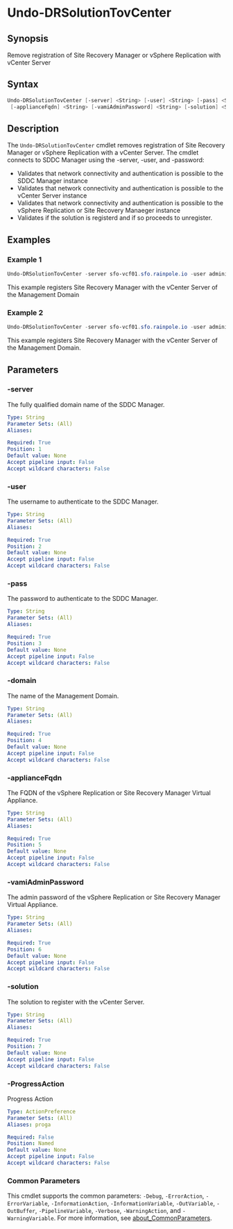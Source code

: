 # Undo-DRSolutionTovCenter

## Synopsis

Remove registration of Site Recovery Manager or vSphere Replication with vCenter Server

## Syntax

```powershell
Undo-DRSolutionTovCenter [-server] <String> [-user] <String> [-pass] <String> [-domain] <String>
 [-applianceFqdn] <String> [-vamiAdminPassword] <String> [-solution] <String> [-ProgressAction <ActionPreference>] [<CommonParameters>]
```

## Description

The `Undo-DRSolutionTovCenter` cmdlet removes registration of Site Recovery Manager or vSphere Replication with
a vCenter Server.
The cmdlet connects to SDDC Manager using the -server, -user, and -password:

- Validates that network connectivity and authentication is possible to the SDDC Manager instance
- Validates that network connectivity and authentication is possible to the vCenter Server instance
- Validates that network connectivity and authentication is possible to the vSphere Replication or Site
Recovery Manaeger instance
- Validates if the solution is registerd and if so proceeds to unregister.

## Examples

### Example 1

```powershell
Undo-DRSolutionTovCenter -server sfo-vcf01.sfo.rainpole.io -user administrator@vsphere.local -pass VMw@re1! -domain sfo-m01 -applianceFqdn sfo-m01-srm01.sfo.rainpole.io -vamiAdminPassword VMw@re1! -solution SRM 
```

This example registers Site Recovery Manager with the vCenter Server of the Management Domain

### Example 2

```powershell
Undo-DRSolutionTovCenter -server sfo-vcf01.sfo.rainpole.io -user administrator@vsphere.local -pass VMw@re1! -domain sfo-m01 -applianceFqdn sfo-m01-vrms01.sfo.rainpole.io -vamiAdminPassword VMw@re1! -solution VRMS 
```

This example registers Site Recovery Manager with the vCenter Server of the Management Domain.

## Parameters

### -server

The fully qualified domain name of the SDDC Manager.

```yaml
Type: String
Parameter Sets: (All)
Aliases:

Required: True
Position: 1
Default value: None
Accept pipeline input: False
Accept wildcard characters: False
```

### -user

The username to authenticate to the SDDC Manager.

```yaml
Type: String
Parameter Sets: (All)
Aliases:

Required: True
Position: 2
Default value: None
Accept pipeline input: False
Accept wildcard characters: False
```

### -pass

The password to authenticate to the SDDC Manager.

```yaml
Type: String
Parameter Sets: (All)
Aliases:

Required: True
Position: 3
Default value: None
Accept pipeline input: False
Accept wildcard characters: False
```

### -domain

The name of the Management Domain.

```yaml
Type: String
Parameter Sets: (All)
Aliases:

Required: True
Position: 4
Default value: None
Accept pipeline input: False
Accept wildcard characters: False
```

### -applianceFqdn

The FQDN of the vSphere Replication or Site Recovery Manager Virtual Appliance.

```yaml
Type: String
Parameter Sets: (All)
Aliases:

Required: True
Position: 5
Default value: None
Accept pipeline input: False
Accept wildcard characters: False
```

### -vamiAdminPassword

The admin password of the vSphere Replication or Site Recovery Manager Virtual Appliance.

```yaml
Type: String
Parameter Sets: (All)
Aliases:

Required: True
Position: 6
Default value: None
Accept pipeline input: False
Accept wildcard characters: False
```

### -solution

The solution to register with the vCenter Server.

```yaml
Type: String
Parameter Sets: (All)
Aliases:

Required: True
Position: 7
Default value: None
Accept pipeline input: False
Accept wildcard characters: False
```

### -ProgressAction

Progress Action

```yaml
Type: ActionPreference
Parameter Sets: (All)
Aliases: proga

Required: False
Position: Named
Default value: None
Accept pipeline input: False
Accept wildcard characters: False
```

### Common Parameters

This cmdlet supports the common parameters: `-Debug`, `-ErrorAction`, `-ErrorVariable`, `-InformationAction`, `-InformationVariable`, `-OutVariable`, `-OutBuffer`, `-PipelineVariable`, `-Verbose`, `-WarningAction`, and `-WarningVariable`. For more information, see [about_CommonParameters](http://go.microsoft.com/fwlink/?LinkID=113216).

